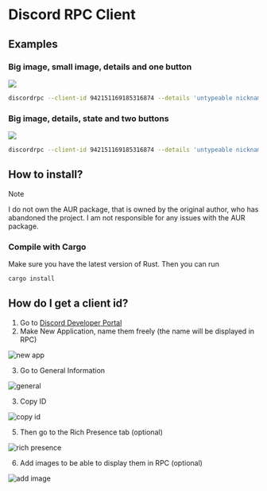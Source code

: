 # Discord RPC Client

## Examples

### Big image, small image, details and one button

![](https://i.imgur.com/6MmBURG.png)

```bash
discordrpc --client-id 942151169185316874 --details 'untypeable nickname' --button-1-text 'Discord RPC written in Rust' --button-1-url 'https://github.com/MedzikUser/discord-rpc' --large-image medzik --large-image-text medzik --small-image archlinux --small-image-text archlinux
```

### Big image, details, state and two buttons

![](https://i.imgur.com/tRbcy40.png)

```bash
discordrpc --client-id 942151169185316874 --details 'untypeable nickname' --state 'MedzikUser' --button-1-text 'Discord RPC written in Rust' --button-1-url 'https://github.com/MedzikUser/discord-rpc' --button-2-text 'GitHub' --button-2-url 'https://github.com/MedzikUser' --large-image medzik --large-image-text medzik
```

## How to install?

> [!NOTE]
> I do not own the AUR package, that is owned by the original author, who has abandoned the project. I am not responsible for any issues with the AUR package.

### Compile with Cargo
Make sure you have the latest version of Rust. Then you can run
```sh
cargo install
```

## How do I get a client id?
1. Go to [Discord Developer Portal](https://discord.com/developers/applications)
2. Make New Application, name them freely (the name will be displayed in RPC)

![new app](https://i.imgur.com/RMUjPep.png)

3. Go to General Information

![general](https://i.imgur.com/yuQufwT.png)

3. Copy ID

![copy id](https://i.imgur.com/JDHZ6jy.png)

5. Then go to the Rich Presence tab (optional)

![rich presence](https://i.imgur.com/hIB5VEW.png)

6. Add images to be able to display them in RPC (optional)

![add image](https://i.imgur.com/vtEs7v6.png)
